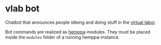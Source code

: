 # vlab bot

Chatbot that announces people idleing and doing stuff in the
[virtual labor](https://virtuallab.das-labor.org).

Bot commands are realized as 
[hemppa](https://github.com/vranki/hemppa)-modules. They must 
be placed inside the `modules` folder of a running hemppa-instance.
